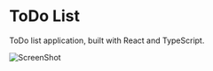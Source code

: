 # ToDo List 

ToDo list application, built with React and TypeScript.

![ScreenShot](./todolist.jpg)


